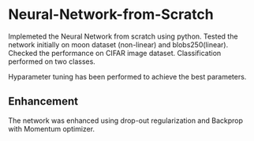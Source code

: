 # Neural-Network-from-Scratch

Implemeted the Neural Network from scratch using python. Tested the network initially on moon dataset (non-linear) and blobs250(linear).
Checked the performance on CIFAR image dataset. Classification performed on two classes.

Hyparameter tuning has been performed to achieve the best parameters.

## Enhancement

The network was enhanced using drop-out regularization and Backprop with Momentum optimizer. 
